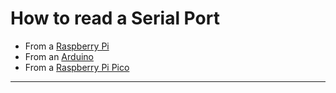 # How to read a Serial Port
- From a [Raspberry Pi](./misc/README.md)
- From an [Arduino](./Arduino/README.md)
- From a [Raspberry Pi Pico](./RaspberryPi-Pico/MicroPython/README.md)

---
